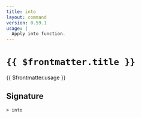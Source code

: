 ```yaml
---
title: into
layout: command
version: 0.59.1
usage: |
  Apply into function.
---
```


# `{{ $frontmatter.title }}`

<div style='white-space: pre-wrap;'>{{ $frontmatter.usage }}</div>

## Signature

```> into ```
